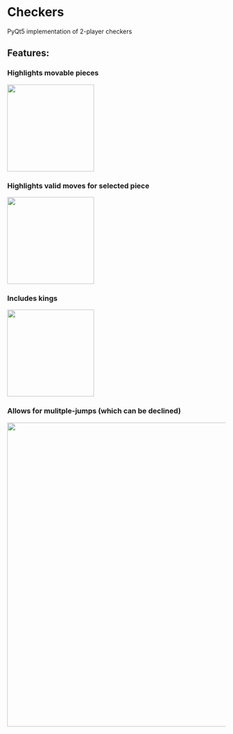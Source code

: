# Checkers
PyQt5 implementation of 2-player checkers

## Features:
### Highlights movable pieces

<img src="https://user-images.githubusercontent.com/98615262/184758784-1861bf9a-8c9d-46ed-8ecb-ea6fc65f163f.png" width="200">

### Highlights valid moves for selected piece

<img src="https://user-images.githubusercontent.com/98615262/184759194-cc9d32ef-e3b1-4511-972a-1d7ba8d5711c.png" width="200">

### Includes kings

<img src="https://user-images.githubusercontent.com/98615262/184767276-84e1073f-2bed-4a06-ae4c-2e452ff555e0.png" width="200">


### Allows for mulitple-jumps (which can be declined)

<img src="https://user-images.githubusercontent.com/98615262/184764791-8dd78809-6381-46ed-9681-f1e7aa5553fb.png" width="700">
